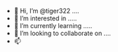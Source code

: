 - 👋 Hi, I’m @tiger322 ....
- 👀 I’m interested in .....
- 🌱 I’m currently learning .....
- 💞️ I’m looking to collaborate on ....
- 📫 
<!---
tiger322/tiger322 is a ✨ special ✨ repository because its `README.md` (this file) appears on your GitHub profile.
You can click the Preview link to take a look at your changes.
--->
